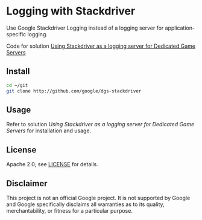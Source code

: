 # Logging with Stackdriver

Use Google Stackdriver Logging instead of a logging server for
application-specific logging.

Code for solution [Using Stackdriver as a logging server for Dedicated Game
Servers](https://cloud.google.com/solutions/stackdriver-logging-for-dgs) 

## Install
```sh
cd ~/git
git clone http://github.com/google/dgs-stackdriver
```

## Usage

Refer to solution _Using Stackdriver as a logging server for Dedicated Game 
Servers_ for installation and usage.

## License

Apache 2.0; see [LICENSE](LICENSE) for details.

## Disclaimer

This project is not an official Google project. It is not supported by Google
and Google specifically disclaims all warranties as to its quality,
merchantability, or fitness for a particular purpose.
